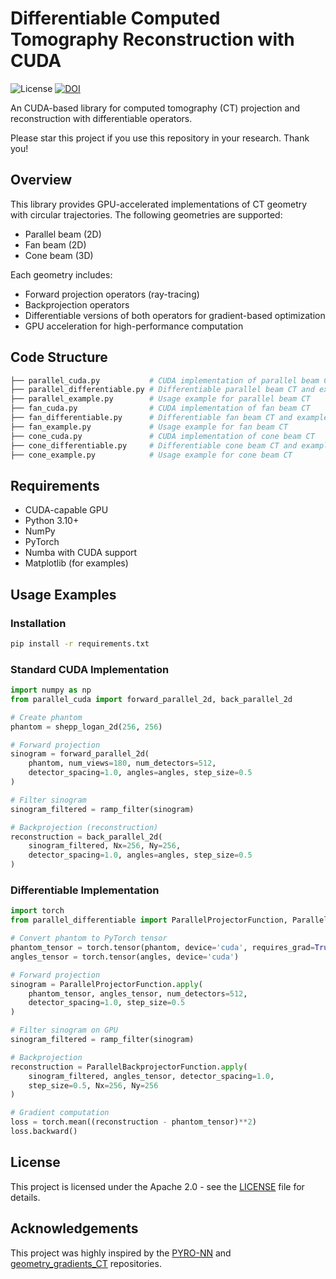 # Differentiable Computed Tomography Reconstruction with CUDA

![License](https://img.shields.io/badge/License-Apache%202.0-blue.svg)
[![DOI](https://zenodo.org/badge/945931443.svg)](https://doi.org/10.5281/zenodo.14999333)

An CUDA-based library for computed tomography (CT) projection and reconstruction with differentiable operators.

Please star this project if you use this repository in your research. Thank you!

## Overview

This library provides GPU-accelerated implementations of CT geometry with circular trajectories. The following geometries are supported:

- Parallel beam (2D)
- Fan beam (2D)
- Cone beam (3D)

Each geometry includes:

- Forward projection operators (ray-tracing)
- Backprojection operators
- Differentiable versions of both operators for gradient-based optimization
- GPU acceleration for high-performance computation

## Code Structure

```bash
├── parallel_cuda.py           # CUDA implementation of parallel beam CT
├── parallel_differentiable.py # Differentiable parallel beam CT and example
├── parallel_example.py        # Usage example for parallel beam CT
├── fan_cuda.py                # CUDA implementation of fan beam CT
├── fan_differentiable.py      # Differentiable fan beam CT and example
├── fan_example.py             # Usage example for fan beam CT
├── cone_cuda.py               # CUDA implementation of cone beam CT
├── cone_differentiable.py     # Differentiable cone beam CT and example
├── cone_example.py            # Usage example for cone beam CT
```

## Requirements

- CUDA-capable GPU
- Python 3.10+
- NumPy
- PyTorch
- Numba with CUDA support
- Matplotlib (for examples)

## Usage Examples

### Installation

```bash
pip install -r requirements.txt
```

### Standard CUDA Implementation

```python
import numpy as np
from parallel_cuda import forward_parallel_2d, back_parallel_2d

# Create phantom
phantom = shepp_logan_2d(256, 256)

# Forward projection
sinogram = forward_parallel_2d(
    phantom, num_views=180, num_detectors=512, 
    detector_spacing=1.0, angles=angles, step_size=0.5
)

# Filter sinogram
sinogram_filtered = ramp_filter(sinogram)

# Backprojection (reconstruction)
reconstruction = back_parallel_2d(
    sinogram_filtered, Nx=256, Ny=256, 
    detector_spacing=1.0, angles=angles, step_size=0.5
)
```

### Differentiable Implementation

```python
import torch
from parallel_differentiable import ParallelProjectorFunction, ParallelBackprojectorFunction

# Convert phantom to PyTorch tensor
phantom_tensor = torch.tensor(phantom, device='cuda', requires_grad=True)
angles_tensor = torch.tensor(angles, device='cuda')

# Forward projection
sinogram = ParallelProjectorFunction.apply(
    phantom_tensor, angles_tensor, num_detectors=512, 
    detector_spacing=1.0, step_size=0.5
)

# Filter sinogram on GPU
sinogram_filtered = ramp_filter(sinogram)

# Backprojection
reconstruction = ParallelBackprojectorFunction.apply(
    sinogram_filtered, angles_tensor, detector_spacing=1.0, 
    step_size=0.5, Nx=256, Ny=256
)

# Gradient computation
loss = torch.mean((reconstruction - phantom_tensor)**2)
loss.backward()
```

## License

This project is licensed under the Apache 2.0 - see the [LICENSE](LICENSE) file for details.

## Acknowledgements

This project was highly inspired by the [PYRO-NN](https://github.com/csyben/PYRO-NN) and [geometry_gradients_CT](https://github.com/mareikethies/geometry_gradients_CT) repositories.
